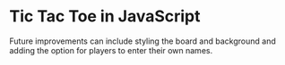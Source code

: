 # Tic Tac Toe in JavaScript

Future improvements can include styling the board and background and adding the option for players to enter their own names.
